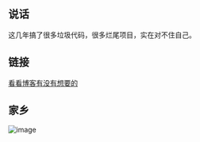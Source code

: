 ## 说话
这几年搞了很多垃圾代码，很多烂尾项目，实在对不住自己。
## 链接
<a href = "https://wwhai.github.io">看看博客有没有想要的</a>
## 家乡
![image](https://user-images.githubusercontent.com/20577297/126872736-a6df0a34-8244-4648-8c69-e117e0726960.png)
